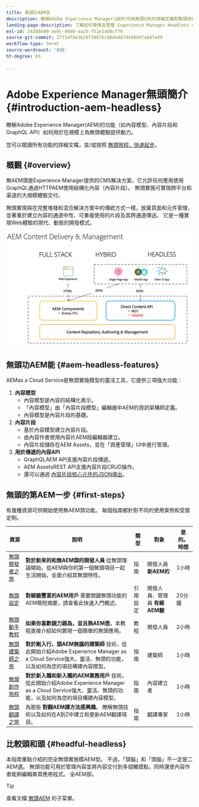 ```yaml
---
title: 無頭引AEM言
description: 瞭解Adobe Experience Manager(AEM)作為無頭CMS的詳細文檔和無頭旅行。 了解如何使用內容模型、內容片段和 GraphQL API 等功能來增強 AEM 的無頭體驗。
landing-page-description: 了解如何使用及管理 Experience Manager Headless as a Cloud Service。
exl-id: 24300499-ae9c-49d0-aa25-f51e14d9cf79
source-git-commit: 2771dfde3b20f3867bc96dedd744d8dd7ab4fed9
workflow-type: tm+mt
source-wordcount: '656'
ht-degree: 6%

---
```



# Adobe Experience Manager無頭簡介  {#introduction-aem-headless}

瞭解Adobe Experience Manager(AEM)的功能（如內容模型、內容片段和GraphQL API）如何用於在規模上為無頭體驗提供動力。

您可以閱讀所有功能的詳細文檔，並/或按照 [無頭旅程，快速起步](#first-steps)。

## 概觀 {#overview}

無AEM頭是Experience Manager提供的CMS解決方案，它允許任何應用使用GraphQL通過HTTPAEM使用結構化內容（內容片段）。 無頭實施可實現跨平台和渠道的大規模體驗交付。

無頭實現與在完整堆棧和混合解決方案中的傳統方式一樣，放棄頁面和元件管理，並著重於建立內容的通道中性、可重複使用的片段及其跨通道傳送。 它是一種實現Web體驗的現代、動態的開發模式。

![實AEM施模式](assets/aem-implementation-models.png)

## 無頭功AEM能 {#aem-headless-features}

AEMas a Cloud Service是無頭實施模型的靈活工具，它提供三項強大功能：

1. **內容模型**
   * 內容模型是內容的結構化表示。
   * 「內容模型」由「內容片段模型」編輯器中AEM的資訊架構師定義。
   * 內容模型是內容片段的基礎。
1. **內容片段**
   * 基於內容模型建立內容片段。
   * 由內容作者使用內容片AEM段編輯器建立。
   * 內容片段儲存在AEM Assets，並在「資產管理」UI中進行管理。
1. **用於傳遞的內容API**
   * GraphQLAEM API支援內容片段傳遞。
   * AEM AssetsREST API支援內容片段CRUD操作。
   * 還可以通過 [內容片段核心元件的JSON導出](https://experienceleague.adobe.com/docs/experience-manager-core-components/using/components/content-fragment-component.html)。

## 無頭的第AEM一步 {#first-steps}

有幾種資源可供開始使用無AEM頭功能。 每個指南都針對不同的使用案例和受眾定制。

| 資源 | 說明 | 類型 | 對象 | 是的。 時間 |
|---|---|---|---|---|
| [無頭開發者之旅](/help/journey-headless/developer/overview.md) | **對於新來的和無AEM頭的開發人員** 從無頭理論開始，從AEM與你的第一個無頭項目一起生活開始，全面介紹其無頭特性。 | 指南 | 開發人員 **新AEM的** | 1小時 |
| [無頭設定](/help/headless/setup/introduction.md) | **對經驗豐富的AEM用戶** 需要關鍵無頭功能的AEM簡短摘要，請查看此快速入門概述。 | 引用設定 | 開發人員、管理員 **有經AEM驗** | 20分鐘 |
| [無頭動手教程](https://experienceleague.adobe.com/docs/experience-manager-learn/getting-started-with-aem-headless/graphql/multi-step/overview.html) | **如果你喜歡親力親為，並且熟AEM悉**，本教程直接介紹如何實現一個簡單的無頭應用。 | 教程 | 開發人員 | 2小時 |
| [無頭建築師之旅](/help/journey-headless/architect/overview.md) | **對於剛入行、頭AEM無腦的建築師** 技術，從此開始介紹Adobe Experience Manager as a Cloud Service強大、靈活、無頭的功能，以及如何為您的項目構建內容模型。 | 指南 | 建築師 | 1小時 |
| [無頭創作旅程](/help/journey-headless/author/overview.md) | **對於新入職和新入職的AEM業務用戶** 技術，從此開始介紹Adobe Experience Manager as a Cloud Service強大、靈活、無頭的功能，以及如何為您的項目構建內容模型。 | 指南 | 內容建立者 | 1小時 |
| [無頭翻譯之旅](/help/journey-headless/translation/overview.md) | 為那些 **對翻AEM譯方法感興趣**。 瞭解無頭技術以及如何在A到Z中建立和更新AEM翻譯項目。 | 指南 | 翻譯專家 | 1小時 |

## 比較頭和頭 {#headful-headless}

本指南重點介紹的完全無頭實施模AEM型。 不過，「頭腦」和「頭腦」不一定是二AEM選。 無頭功能可用於管理內容並將內容交付到多個觸摸點，同時還使內容作者能夠編輯單頁應用程式。 全AEM部。

>[!TIP]
>
>查看文檔 [無頭AEM](/help/implementing/developing/headful-headless.md) 的子菜單。